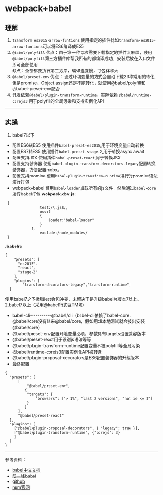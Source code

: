 # webpack+babel
## 理解
1. `transform-es2015-arrow-funtions`
使用指定的插件比如`transform-es2015-arrow-funtions`可以将ES6编译成ES5
2. `@babel/polyfill`
优点：由于第一种每次需要下载指定的插件太麻烦，使用`@babel/polyfill`第三方插件库帮我所有的都编译成功，安装后放在入口文件即可全部使用  
缺点：全部都要执行第三方库，编译速度慢，打包体积大
3. `@babel/preset-env`
优点： 通过环境变量的方式会自动下载23种常用的转化,但是promise，Object.assign还是不能转化，就使用@babel/polyfill和@babel-preset-env配合
4. 开发依赖`@babel/plugin-transform-runtime`，实际依赖 `@babel/runtime-corejs3`
用于polyfill的全局污染和支持实例化API
****
## 实操
1. babel7以下
* 配置ES6转ES5
    使用插件`babel-preset-es2015`,用于环境变量自动转换
* 配置ES7转ES5
    使用插件`babel-preset-stage-2`,用于转换async await
* 配置支持JSX
    使用插件`babel-preset-react`,用于转换JSX
* 配置支持装饰器
    使用`babel-plugin-transform-decorators-legacy`配置转换装饰器，方便配置mobx。
* 配置支持promise
    使用`babel-plugin-transform-runtime`进行对promise语法进行打包
* webpack+babel
使用`babel-loader`加载所有的js文件，然后通过`babel-core`进行babel打包
**webpack.dev.js**:
```
 {
                test:/\.js$/,
                use:[
                {
                    loader:"babel-loader"
                }
            ],
                exclude:/node_modules/
 }
```
**.babelrc**
```
{
    "presets": [
      "es2015",
      "react",
      "stage-2"
    ],
    "plugins": [
        "transform-decorators-legacy","transform-runtime"]
  }
```
使用babel7之下撇脂jest会包冲突，未解决于是升级babel为版本7以上。
2.babel7以上（采用@babel行式巨TM坑）
* babel-cli-----------@babel/cli（babel-cli依赖了babel-core，@babel/core没有以来@babel/core，假如用cli本地测试就会报出安装@babel/core）
* @babel/preset-env配置环境变量必须，参数具有targets设置兼容版本
* @babel/preset-react用于识别js语法等等
* @babel/plugin-transform-runtime配置变量不被polyfill等全局污染
* @babel/runtime-corejs3配置实例化API被转译
* @babel/plugin-proposal-decorators是ES6配置装饰器的升级版本
* 最终配置
```
{
  "presets": [
      [
          "@babel/preset-env",
         {
          "targets": {
              "browsers": ["> 1%", "last 2 versions", "not ie <= 8"]
          }
         }
      ],
      "@babel/preset-react"
  ],
  "plugins": [
    ["@babel/plugin-proposal-decorators", { "legacy": true }],
    ["@babel/plugin-transform-runtime", {"corejs": 3}
    ]
  ]
}
```
***
参考资料：
* [babel中文文档](https://www.babeljs.cn/docs/)
* [阮一峰babel](http://www.ruanyifeng.com/blog/2016/01/babel.html)
* [github](https://github.com/)
* [npm官网](https://www.npmjs.com/)
